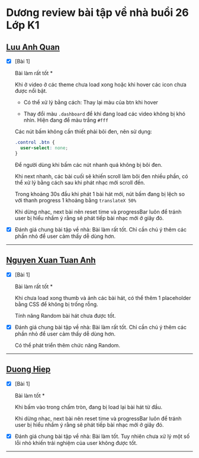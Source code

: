 # Dương review bài tập về nhà buổi 26 Lớp K1

## [Luu Anh Quan](https://anhquan2211.github.io/F8-OFFLINE/f8-offline-day26/index.html)

- [x] [Bài 1]

  Bài làm rất tốt \*

  Khi ở video ở các theme chưa load xong hoặc khi hover các icon chưa được nổi bật.

  - Có thể xử lý bằng cách: Thay lại màu của btn khi hover

  - Thay đổi màu `.dashboard` để khi đang load các video không bị khó nhìn. Hiện đang để màu trắng `#fff`

  Các nút bấm không cần thiết phải bôi đen, nên sử dụng:

  ```css
  .control .btn {
    user-select: none;
  }
  ```

  Để người dùng khi bấm các nút nhanh quá không bị bôi đen.

  Khi next nhanh, các bài cuối sẽ khiến scroll làm bôi đen nhiều phần, có thể xử lý bằng cách sau khi phát nhạc mới scroll đến.

  Trong khoảng 30s đầu khi phát 1 bài hát mới, nút bấm đang bị lệch so với thanh progress 1 khoảng bằng `translateX 50%`

  Khi dừng nhạc, next bài nên reset time và progressBar luôn để tránh user bị hiểu nhầm ý rằng sẽ phát tiếp bài nhạc mới ở giây đó.

- [x] Đánh giá chung bài tập về nhà: Bài làm rất tốt. Chỉ cần chú ý thêm các phần nhỏ để user cảm thấy dễ dùng hơn.

---

## [Nguyen Xuan Tuan Anh](https://anhquan2211.github.io/F8-OFFLINE/f8-offline-day26/index.html)

- [x] [Bài 1]

  Bài làm rất tốt \*

  Khi chưa load xong thumb và ảnh các bài hát, có thể thêm 1 placeholder bằng CSS để không bị trống rỗng.

  Tính năng Random bài hát chưa được tốt.

- [x] Đánh giá chung bài tập về nhà: Bài làm rất tốt. Chỉ cần chú ý thêm các phần nhỏ để user cảm thấy dễ dùng hơn.

  Có thể phát triển thêm chức năng Random.

---

## [Duong Hiep](https://duonghiep416.github.io/clone-zingmp3/)

- [x] [Bài 1]

  Bài làm tốt \*

  Khi bấm vào trong chấm tròn, đang bị load lại bài hát từ đầu.

  Khi dừng nhạc, next bài nên reset time và progressBar luôn để tránh user bị hiểu nhầm ý rằng sẽ phát tiếp bài nhạc mới ở giây đó.

- [x] Đánh giá chung bài tập về nhà: Bài làm tốt. Tuy nhiên chưa xử lý một số lỗi nhỏ khiến trải nghiệm của user không được tốt.

---
